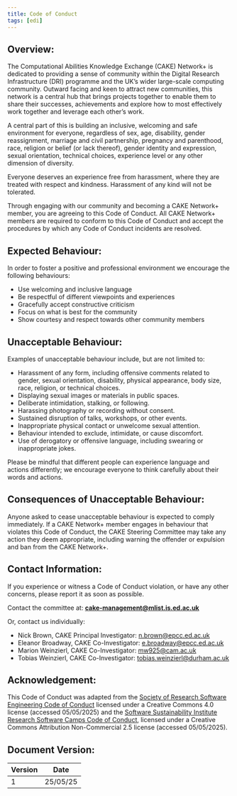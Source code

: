 ```yaml
---
title: Code of Conduct
tags: [edi]
---
```


Overview: 
----------
The Computational Abilities Knowledge Exchange (CAKE) Network+ is dedicated to providing a sense of community within the Digital Research Infrastructure (DRI) programme and the UK’s wider large-scale computing community. Outward facing and keen to attract new communities, this network is a central hub that brings projects together to enable them to share their successes, achievements and explore how to most effectively work together and leverage each other’s work.

A central part of this is building an inclusive, welcoming and safe environment for everyone, regardless of sex, age, disability, gender reassignment, marriage and civil partnership, pregnancy and parenthood, race, religion or belief (or lack thereof), gender identity and expression, sexual orientation, technical choices, experience level or any other dimension of diversity. 

Everyone deserves an experience free from harassment, where they are treated with respect and kindness. Harassment of any kind will not be tolerated.

Through engaging with our community and becoming a CAKE Network+ member, you are agreeing to this Code of Conduct. All CAKE Network+ members are required to conform to this Code of Conduct and accept the procedures by which any Code of Conduct incidents are resolved.

Expected Behaviour: 
------------------
In order to foster a positive and professional environment we encourage the following behaviours:

* Use welcoming and inclusive language
* Be respectful of different viewpoints and experiences
* Gracefully accept constructive criticism
* Focus on what is best for the community
* Show courtesy and respect towards other community members

Unacceptable Behaviour:
-----------------------
Examples of unacceptable behaviour include, but are not limited to:

* Harassment of any form, including offensive comments related to gender, sexual orientation, disability, physical appearance, body size, race, religion, or technical choices.
* Displaying sexual images or materials in public spaces.
* Deliberate intimidation, stalking, or following.
* Harassing photography or recording without consent.
* Sustained disruption of talks, workshops, or other events.
* Inappropriate physical contact or unwelcome sexual attention.
* Behaviour intended to exclude, intimidate, or cause discomfort.
* Use of derogatory or offensive language, including swearing or inappropriate jokes.

Please be mindful that different people can experience language and actions differently; we encourage everyone to think carefully about their words and actions.


Consequences of Unacceptable Behaviour: 
---------------------------------------
Anyone asked to cease unacceptable behaviour is expected to comply immediately. If a CAKE Network+ member engages in behaviour that violates this Code of Conduct, the CAKE Steering Committee may take any action they deem appropriate, including warning the offender or expulsion and ban from the CAKE Network+.


Contact Information: 
---------------------
If you experience or witness a Code of Conduct violation, or have any other concerns, please report it as soon as possible. 

<!-- * **(TBD)** Submit a confidential report via the [Reporting Form](link to form), which allows for anonymous submissions if preferred. If you include your contact information, we will acknowledge receipt and keep you updated. -->

Contact the committee at: **[cake-management@mlist.is.ed.ac.uk](mailto:cake-management@mlist.is.ed.ac.uk)**

Or, contact us individually: 

* Nick Brown, CAKE Principal Investigator: [n.brown@epcc.ed.ac.uk](mailto:n.brown@epcc.ed.ac.uk)
* Eleanor Broadway, CAKE Co-Investigator: [e.broadway@epcc.ed.ac.uk](mailto:e.broadway@epcc.ed.ac.uk)
* Marion Weinzierl, CAKE Co-Investigator: [mw925@cam.ac.uk](mailto:mw925@cam.ac.uk)
* Tobias Weinzierl, CAKE Co-Investigator: [tobias.weinzierl@durham.ac.uk](mailto:tobias.weinzierl@durham.ac.uk)

Acknowledgement: 
----------------
This Code of Conduct was adapted from the [Society of Research Software Engineering Code of Conduct](https://society-rse.org/about/policies/code-of-conduct/) licensed under a Creative Commons 4.0 license (accessed 05/05/2025) and the [Software Sustainability Institute Research Software Camps Code of Conduct](https://www.software.ac.uk/training/research-software-camps/code-of-conduct), licensed under a Creative Commons Attribution Non-Commercial 2.5 license (accessed 05/05/2025).

## Document Version:

| Version | Date | 
| --- | --- | 
| 1 | 25/05/25 | 
